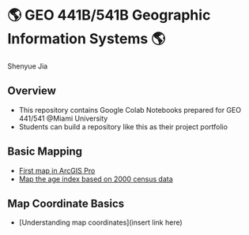 # :earth_americas: GEO 441B/541B Geographic Information Systems :earth_americas:

Shenyue Jia

## Overview
- This repository contains Google Colab Notebooks prepared for GEO 441/541 @Miami University
- Students can build a repository like this as their project portfolio

## Basic Mapping

- [First map in ArcGIS Pro](https://github.com/EmilyRatvasky/gis-project-portfolio-geo541b/blob/main/basic-mapping/Ratvasky_GEO541B_Assignment1.ipynb)
- [Map the age index based on 2000 census data](https://github.com/EmilyRatvasky/gis-project-portfolio-geo541b/blob/main/basic-mapping/Ratvasky_GEO541B_Assignment_2.ipynb)

## Map Coordinate Basics

- [Understanding map coordinates](insert link here)
